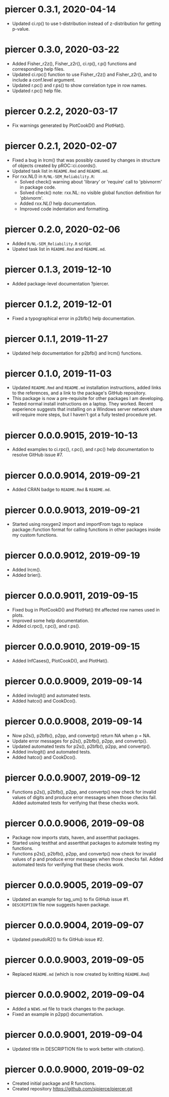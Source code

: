 # piercer 0.3.1, 2020-04-14
* Updated ci.rp() to use t-distribution instead of z-distribution for getting 
  p-value. 

# piercer 0.3.0, 2020-03-22
* Added Fisher_r2z(), Fisher_z2r(), ci.rp(), r.p() functions and corresponding 
  help files. 
* Updated ci.rpc() function to use Fisher_r2z() and Fisher_z2r(), and to include
  a conf.level argument. 
* Updated r.pc() and r.ps() to show correlation type in row names.
* Updated r.pc() help file. 

# piercer 0.2.2, 2020-03-17
* Fix warnings generated by PlotCookD() and PlotHat(). 

# piercer 0.2.1, 2020-02-07
* Fixed a bug in lrcm() that was possibly caused by changes in structure of 
  objects created by pROC::ci.coords().
* Updated task list in `README.Rmd` and `README.md`. 
* For rxx.NL() in `R/NL-SEM_Reliability.R`: 
    * Solved check() warning about 'library' or 'require' call to 'pbivnorm' in
      package code. 
    * Solved check() note: rxx.NL: no visible global function definition for 'pbivnorm'.
    * Added *rxx.NL()* help documentation.
    * Improved code indentation and formatting. 
  
# piercer 0.2.0, 2020-02-06
* Added `R/NL-SEM_Reliability.R` script.
* Upated task list in `README.Rmd` and `README.md`. 

# piercer 0.1.3, 2019-12-10
* Added package-level documentation ?piercer. 

# piercer 0.1.2, 2019-12-01
* Fixed a typographical error in p2bfb() help documentation. 

# piercer 0.1.1, 2019-11-27
* Updated help documentation for p2bfb() and lrcm() functions. 

# piercer 0.1.0, 2019-11-03
* Updated `README.Rmd` and `README.md` installation instructions, added links
  to the references, and a link to the package's GitHub repository. 
* This package is now a pre-requisite for other packages I am developing. 
* Tested normal install instructions on a laptop. They worked. Recent experience 
  suggests that installing on a Windows server network share will require more
  steps, but I haven't got a fully tested procedure yet. 

# piercer 0.0.0.9015, 2019-10-13
* Added examples to ci.rpc(), r.pc(), and r.pc() help documentation to resolve 
  GitHub issue #7.

# piercer 0.0.0.9014, 2019-09-21
* Added CRAN badge to `README.Rmd` & `README.md`.

# piercer 0.0.0.9013, 2019-09-21
* Started using roxygen2 import and importFrom tags to replace package::function
  format for calling functions in other packages inside my custom functions. 

# piercer 0.0.0.9012, 2019-09-19
* Added lrcm(). 
* Added brier(). 

# piercer 0.0.0.9011, 2019-09-15
* Fixed bug in PlotCookD() and PlotHat() tht affected row names used in plots. 
* Improved some help documentation. 
* Added ci.rpc(), r.pc(), and r.ps().

# piercer 0.0.0.9010, 2019-09-15
* Added InfCases(), PlotCookD(), and PlotHat(). 

# piercer 0.0.0.9009, 2019-09-14
* Added invlogit() and automated tests. 
* Added hatco() and CookDco(). 

# piercer 0.0.0.9008, 2019-09-14
* Now p2s(), p2bfb(), p2pp, and convertp() return NA when p = NA. 
* Update error messages for p2s(), p2bfb(), p2pp, and convertp(). 
* Updated automated tests for p2s(), p2bfb(), p2pp, and convertp(). 
* Added invlogit() and automated tests. 
* Added hatco() and CookDco(). 

# piercer 0.0.0.9007, 2019-09-12
* Functions p2s(), p2bfb(), p2pp, and convertp() now check for invalid values of
  digits and produce error messages when those checks fail. Added automated 
  tests for verifying that these checks work. 

# piercer 0.0.0.9006, 2019-09-08
* Package now imports stats, haven, and assertthat packages. 
* Started using testthat and assertthat packages to automate testing my 
  functions.
* Functions p2s(), p2bfb(), p2pp, and convertp() now check for invalid values of
  p and produce error messages when those checks fail. Added automated tests for
  verifying that these checks work. 

# piercer 0.0.0.9005, 2019-09-07
* Updated an example for tag_um() to fix GitHub issue #1.
* `DESCRIPTION` file now suggests haven package. 

# piercer 0.0.0.9004, 2019-09-07
* Updated pseudoR2() to fix GitHub issue #2. 

# piercer 0.0.0.9003, 2019-09-05
* Replaced `README.md` (which is now created by knitting `README.Rmd`)

# piercer 0.0.0.9002, 2019-09-04

* Added a `NEWS.md` file to track changes to the package.
* Fixed an example in p2pp() documentation. 

# piercer 0.0.0.9001, 2019-09-04
* Updated title in DESCRIPTION file to work better with citation().

# piercer 0.0.0.9000, 2019-09-02
* Created initial package and R functions.
* Created repository https://github.com/sjpierce/piercer.git
